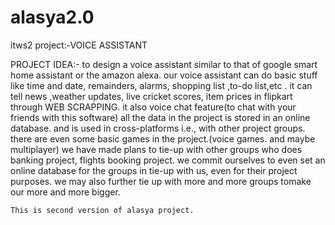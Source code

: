 # alasya2.0
itws2 project:-VOICE ASSISTANT


PROJECT IDEA:-
    to design a voice assistant similar to that of google smart home assistant or the amazon alexa.
    our voice assistant can do basic stuff like time and date, remainders, alarms, shopping list ,to-do list,etc .
    it can tell news ,weather updates, live cricket scores, item prices in flipkart through WEB SCRAPPING.
    it also voice chat feature(to chat with your friends with this software)
    all the data in the project is stored in an online database. and is used in cross-platforms i.e., with other project groups.
    there are even some basic games in the project.(voice games. and maybe multiplayer)
    we have made plans to tie-up with other groups who does banking project, flights booking project.
    we commit ourselves to even set an online database for the groups in tie-up with us, even for their project purposes.
    we may also further tie up with more and more groups tomake our more and more bigger.
    
    This is second version of alasya project.
